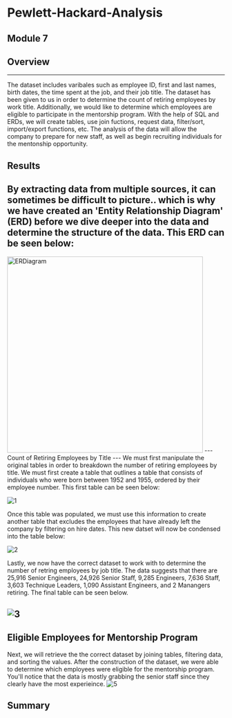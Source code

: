 # Pewlett-Hackard-Analysis
Module 7
---
## Overview
---
The dataset includes varibales such as employee ID, first and last names, birth dates, the time spent at the job, and their job title. The dataset has been given to us in order to determine the count of retiring employees by work title. Additionally, we would like to determine which employees are eligible to participate in the mentorship program. With the help of SQL and ERDs, we will create tables, use join fuctions, request data, filter/sort, import/export functions, etc. The analysis of the data will allow the company to prepare for new staff, as well as begin recruiting individuals for the mentonship opportunity.
## Results
By extracting data from multiple sources, it can sometimes be difficult to picture.. which is why we have created an 'Entity Relationship Diagram' (ERD) before we dive deeper into the data and determine the structure of the data. This ERD can be seen below:
---
<img width="453" alt="ERDiagram" src="https://user-images.githubusercontent.com/119131202/214702749-3107fe0f-f203-45bd-aa32-61f2e45fafa9.png">
---
Count of Retiring Employees by Title
---
We must first manipulate the original tables in order to breakdown the number of retiring employees by title. We must first create a table that outlines a table that consists of individuals who were born between 1952 and 1955, ordered by their employee number. This first table can be seen below:

![1](https://user-images.githubusercontent.com/119131202/214705806-b763f73c-8f8c-4387-a98a-ffeb4e3c59e7.png)

Once this table was populated, we must use this information to create another table that excludes the employees that have already left the company by filtering on hire dates. This new datset will now be condensed into the table below:

![2](https://user-images.githubusercontent.com/119131202/214705841-a958df05-5da6-479e-b36a-bce559d8c22c.png)

Lastly, we now have the correct dataset to work with to determine the number of retring employees by job title. The data suggests that there are 25,916 Senior Engineers, 24,926 Senior Staff, 9,285 Engineers, 7,636 Staff, 3,603 Technique Leaders, 1,090 Assistant Engineers, and 2 Manangers retiring. The final table can be seen below.

![3](https://user-images.githubusercontent.com/119131202/214705863-ff82f2d1-4b15-4a62-8c14-28910ea5d814.png)
---
Eligible Employees for Mentorship Program
---
Next, we will retrieve the the correct dataset by joining tables, filtering data, and sorting the values. After the construction of the dataset, we were able to determine which employees were eligible for the mentorship program. You'll notice that the data is mostly grabbing the senior staff since they clearly have the most experieince.
![5](https://user-images.githubusercontent.com/119131202/214707354-fbf13287-eb2d-4748-a544-47a64ab2872b.PNG)

## Summary
